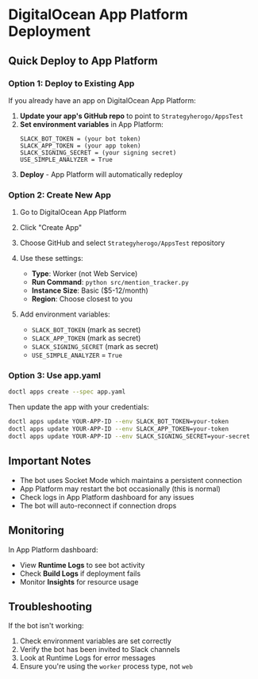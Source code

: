 # DigitalOcean App Platform Deployment

## Quick Deploy to App Platform

### Option 1: Deploy to Existing App

If you already have an app on DigitalOcean App Platform:

1. **Update your app's GitHub repo** to point to `Strategyherogo/AppsTest`
2. **Set environment variables** in App Platform:
   ```
   SLACK_BOT_TOKEN = (your bot token)
   SLACK_APP_TOKEN = (your app token)
   SLACK_SIGNING_SECRET = (your signing secret)
   USE_SIMPLE_ANALYZER = True
   ```
3. **Deploy** - App Platform will automatically redeploy

### Option 2: Create New App

1. Go to DigitalOcean App Platform
2. Click "Create App"
3. Choose GitHub and select `Strategyherogo/AppsTest` repository
4. Use these settings:
   - **Type**: Worker (not Web Service)
   - **Run Command**: `python src/mention_tracker.py`
   - **Instance Size**: Basic ($5-12/month)
   - **Region**: Choose closest to you

5. Add environment variables:
   - `SLACK_BOT_TOKEN` (mark as secret)
   - `SLACK_APP_TOKEN` (mark as secret)  
   - `SLACK_SIGNING_SECRET` (mark as secret)
   - `USE_SIMPLE_ANALYZER` = `True`

### Option 3: Use app.yaml

```bash
doctl apps create --spec app.yaml
```

Then update the app with your credentials:
```bash
doctl apps update YOUR-APP-ID --env SLACK_BOT_TOKEN=your-token
doctl apps update YOUR-APP-ID --env SLACK_APP_TOKEN=your-token
doctl apps update YOUR-APP-ID --env SLACK_SIGNING_SECRET=your-secret
```

## Important Notes

- The bot uses Socket Mode which maintains a persistent connection
- App Platform may restart the bot occasionally (this is normal)
- Check logs in App Platform dashboard for any issues
- The bot will auto-reconnect if connection drops

## Monitoring

In App Platform dashboard:
- View **Runtime Logs** to see bot activity
- Check **Build Logs** if deployment fails
- Monitor **Insights** for resource usage

## Troubleshooting

If the bot isn't working:
1. Check environment variables are set correctly
2. Verify the bot has been invited to Slack channels
3. Look at Runtime Logs for error messages
4. Ensure you're using the `worker` process type, not `web`